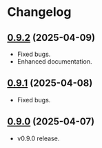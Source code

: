 # Changelog

## [0.9.2](https://github.com/deer-hunt/evargs/releases/tag/v0.9.2) (2025-04-09)

- Fixed bugs.
- Enhanced documentation.

## [0.9.1](https://github.com/deer-hunt/evargs/releases/tag/v0.9.1) (2025-04-08)

- Fixed bugs.

## [0.9.0](https://github.com/deer-hunt/evargs/releases/tag/v0.9.0) (2025-04-07)

- v0.9.0 release.
